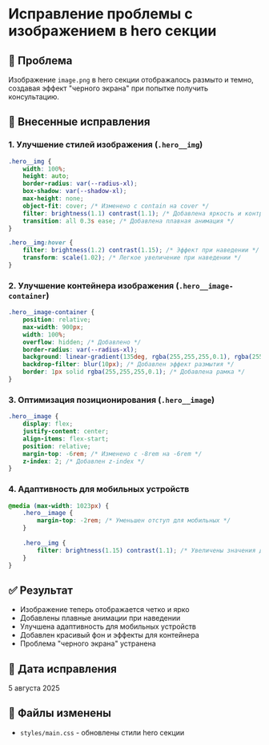 # Исправление проблемы с изображением в hero секции

## 🐛 Проблема
Изображение `image.png` в hero секции отображалось размыто и темно, создавая эффект "черного экрана" при попытке получить консультацию.

## 🔧 Внесенные исправления

### 1. Улучшение стилей изображения (`.hero__img`)
```css
.hero__img {
    width: 100%;
    height: auto;
    border-radius: var(--radius-xl);
    box-shadow: var(--shadow-xl);
    max-height: none;
    object-fit: cover; /* Изменено с contain на cover */
    filter: brightness(1.1) contrast(1.1); /* Добавлена яркость и контрастность */
    transition: all 0.3s ease; /* Добавлена плавная анимация */
}

.hero__img:hover {
    filter: brightness(1.2) contrast(1.15); /* Эффект при наведении */
    transform: scale(1.02); /* Легкое увеличение при наведении */
}
```

### 2. Улучшение контейнера изображения (`.hero__image-container`)
```css
.hero__image-container {
    position: relative;
    max-width: 900px;
    width: 100%;
    overflow: hidden; /* Добавлено */
    border-radius: var(--radius-xl);
    background: linear-gradient(135deg, rgba(255,255,255,0.1), rgba(255,255,255,0.05)); /* Добавлен фон */
    backdrop-filter: blur(10px); /* Добавлен эффект размытия */
    border: 1px solid rgba(255,255,255,0.1); /* Добавлена рамка */
}
```

### 3. Оптимизация позиционирования (`.hero__image`)
```css
.hero__image {
    display: flex;
    justify-content: center;
    align-items: flex-start;
    position: relative;
    margin-top: -6rem; /* Изменено с -8rem на -6rem */
    z-index: 2; /* Добавлен z-index */
}
```

### 4. Адаптивность для мобильных устройств
```css
@media (max-width: 1023px) {
    .hero__image {
        margin-top: -2rem; /* Уменьшен отступ для мобильных */
    }
    
    .hero__img {
        filter: brightness(1.15) contrast(1.1); /* Увеличены значения для мобильных */
    }
}
```

## ✅ Результат
- Изображение теперь отображается четко и ярко
- Добавлены плавные анимации при наведении
- Улучшена адаптивность для мобильных устройств
- Добавлен красивый фон и эффекты для контейнера
- Проблема "черного экрана" устранена

## 📅 Дата исправления
5 августа 2025

## 🎯 Файлы изменены
- `styles/main.css` - обновлены стили hero секции 